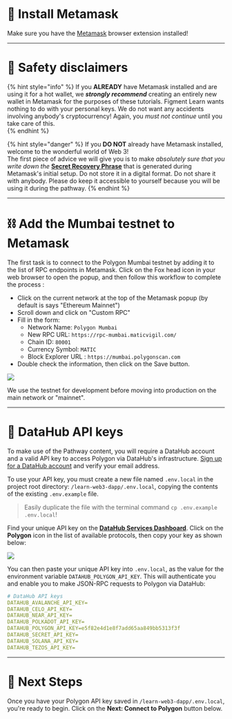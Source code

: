 # 🦊 Install Metamask

Make sure you have the [Metamask](https://metamask.io/) browser extension installed!

---

# 🦺 Safety disclaimers

{% hint style="info" %}
If you **ALREADY** have Metamask installed and are using it for a hot wallet, we _**strongly recommend**_ creating an entirely new wallet in Metamask for the purposes of these tutorials. Figment Learn wants nothing to do with your personal keys. We do not want any accidents involving anybody's cryptocurrency! Again, you _must not continue_ until you take care of this.  
{% endhint %}

{% hint style="danger" %}
If you **DO NOT** already have Metamask installed, welcome to the wonderful world of Web 3!  
The first piece of advice we will give you is to make _absolutely sure that you write down the_ [**Secret Recovery Phrase**](https://community.metamask.io/t/what-is-a-secret-recovery-phrase-and-how-to-keep-your-crypto-wallet-secure/3440) that is generated during Metamask's initial setup. Do not store it in a digital format. Do not share it with anybody. Please do keep it accessible to yourself because you will be using it during the pathway.
{% endhint %}

---

# ⛓ Add the Mumbai testnet to Metamask

The first task is to connect to the Polygon Mumbai testnet by adding it to the list of RPC endpoints in Metamask. Click on the Fox head icon in your web browser to open the popup, and then follow this workflow to complete the process :

- Click on the current network at the top of the Metamask popup (by default is says "Ethereum Mainnet")
- Scroll down and click on "Custom RPC"
- Fill in the form:
  - Network Name: `Polygon Mumbai`
  - New RPC URL: `https://rpc-mumbai.maticvigil.com/`
  - Chain ID: `80001`
  - Currency Symbol: `MATIC`
  - Block Explorer URL : `https://mumbai.polygonscan.com`
- Double check the information, then click on the Save button.

![](https://raw.githubusercontent.com/figment-networks/learn-web3-dapp/main/markdown/__images__/polygon/add_mumbai.png)

We use the testnet for development before moving into production on the main network or "mainnet".

---

# 🧩 DataHub API keys

To make use of the Pathway content, you will require a DataHub account and a valid API key to access Polygon via DataHub's infrastructure. [Sign up for a DataHub account](https://datahub.figment.io/sign_up) and verify your email address.

To use your API key, you must create a new file named `.env.local` in the project root directory: `/learn-web3-dapp/.env.local`, copying the contents of the existing `.env.example` file.

> Easily duplicate the file with the terminal command `cp .env.example .env.local`!

Find your unique API key on the [**DataHub Services Dashboard**](https://datahub.figment.io/). Click on the **Polygon** icon in the list of available protocols, then copy your key as shown below:

![](https://raw.githubusercontent.com/figment-networks/learn-web3-dapp/main/markdown/__images__/polygon/polygon-setup.gif)

You can then paste your unique API key into `.env.local`, as the value for the environment variable `DATAHUB_POLYGON_API_KEY`. This will authenticate you and enable you to make JSON-RPC requests to Polygon via DataHub:

```yaml
# DataHub API keys
DATAHUB_AVALANCHE_API_KEY=
DATAHUB_CELO_API_KEY=
DATAHUB_NEAR_API_KEY=
DATAHUB_POLKADOT_API_KEY=
DATAHUB_POLYGON_API_KEY=e5f82e4d1e8f7add65aa849bb5313f3f
DATAHUB_SECRET_API_KEY=
DATAHUB_SOLANA_API_KEY=
DATAHUB_TEZOS_API_KEY=
```

---

# 👣 Next Steps

Once you have your Polygon API key saved in `/learn-web3-dapp/.env.local`, you're ready to begin.
Click on the **Next: Connect to Polygon** button below.

